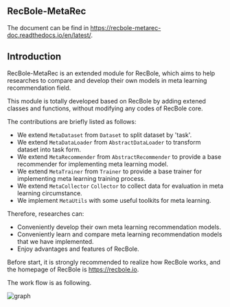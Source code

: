 ## RecBole-MetaRec

The document can be find in https://recbole-metarec-doc.readthedocs.io/en/latest/.

## Introduction

RecBole-MetaRec is an extended module for RecBole, which aims to help researches to compare and develop their own models in meta learning recommendation field.

This module is totally developed based on RecBole by adding extened classes and functions, without modifying any codes of RecBole core.

The contributions are briefly listed as follows:

- We extend `MetaDataset` from `Dataset` to split dataset by 'task'.
- We extend `MetaDataLoader` from `AbstractDataLoader` to transform dataset into task form.
- We extend `MetaRecommender` from `AbstractRecommender` to provide a base recommender for implementing meta learning model.
- We extend `MetaTrainer` from  `Trainer` to provide a base trainer for implementing meta learning training process.
- We extend `MetaCollector` `Collector` to collect data for evaluation in meta learning circumstance.
- We implement `MetaUtils` with some useful toolkits for meta learning.

Therefore, researches can:

- Conveniently develop their own meta learning recommendation models.
- Conveniently learn and compare meta learning recommendation models that we have implemented.
- Enjoy advantages and features of RecBole.

Before start, it is strongly recommended to realize how RecBole works, and the homepage of RecBole is https://recbole.io.

The work flow is as following.

![graph](/Users/zhangzeyu/Desktop/recbole_develop/document/graph.png)